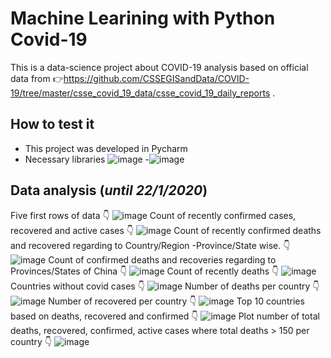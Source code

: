 # Machine Learining with Python Covid-19

This is a data-science project about COVID-19 analysis based on official data from 👉https://github.com/CSSEGISandData/COVID-19/tree/master/csse_covid_19_data/csse_covid_19_daily_reports . 

## **How to test it** 
- This project was developed in Pycharm
- Necessary libraries ![image](https://user-images.githubusercontent.com/68953073/143774641-1389e743-4dbf-4cca-bd88-7cb258e0b2a9.png)
-![image](https://user-images.githubusercontent.com/68953073/143774492-022f04e3-e1bf-47d1-983e-624880de6115.png)

## **Data analysis (*until 22/1/2020*)**
Five first rows of data 👇
![image](https://user-images.githubusercontent.com/68953073/143775020-1489f7a9-4e83-4a19-9a2e-ca708fbb1e00.png)
Count of recently confirmed cases, recovered and active cases 👇
![image](https://user-images.githubusercontent.com/68953073/143775061-b751b990-5912-47fe-bc1d-e334c81236ba.png)
Count of recently confirmed deaths and recovered regarding to Country/Region -Province/State wise. 👇
![image](https://user-images.githubusercontent.com/68953073/143775134-54be4a80-8344-4801-82bd-8204d4f7ddc0.png)
Count of confirmed deaths and recoveries regarding to Provinces/States of China 👇
![image](https://user-images.githubusercontent.com/68953073/143775952-b2be2bfd-0a26-4853-b207-e50c3d11ba2b.png)
Count of recently deaths 👇
![image](https://user-images.githubusercontent.com/68953073/143775998-e3b801e9-c48d-47ca-b516-1e1b3000726e.png)
Countries without covid cases 👇
![image](https://user-images.githubusercontent.com/68953073/143776031-bf919b70-6ef6-4c3a-99c7-1dbe17f2e8b8.png)
Number of deaths per country 👇
![image](https://user-images.githubusercontent.com/68953073/143776201-7318a44b-636b-4982-a869-c6906465a2fc.png)
Number of recovered per country 👇
![image](https://user-images.githubusercontent.com/68953073/143776254-6364f4af-2425-4115-a850-ba470206dda6.png)
Top 10 countries based on deaths, recovered and confirmed 👇
![image](https://user-images.githubusercontent.com/68953073/143776336-1a7adad3-823d-42d0-815c-1ca81ac03b50.png)
Plot number of total deaths, recovered, confirmed, active cases where total deaths > 150 per country 👇
![image](https://user-images.githubusercontent.com/68953073/143776376-731be0b7-3658-445c-bdf1-39507aaf0fa5.png)






